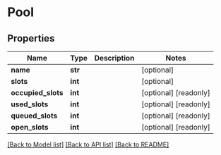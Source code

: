 # Pool

## Properties
Name | Type | Description | Notes
------------ | ------------- | ------------- | -------------
**name** | **str** |  | [optional] 
**slots** | **int** |  | [optional] 
**occupied_slots** | **int** |  | [optional] [readonly] 
**used_slots** | **int** |  | [optional] [readonly] 
**queued_slots** | **int** |  | [optional] [readonly] 
**open_slots** | **int** |  | [optional] [readonly] 

[[Back to Model list]](../README.md#documentation-for-models) [[Back to API list]](../README.md#documentation-for-api-endpoints) [[Back to README]](../README.md)


